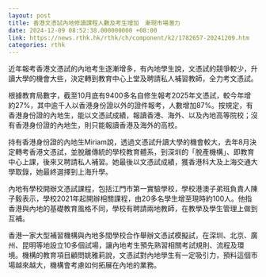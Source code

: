 ```yaml
---
layout: post
title: 香港文憑試內地修讀課程人數及考生增加　漸現市場潛力
date: 2024-12-09 08:52:38.000000000 +08:00
link: https://news.rthk.hk/rthk/ch/component/k2/1782657-20241209.htm
categories: rthk
---
```


近年報考香港文憑試的內地考生逐漸增多，有內地學生說，文憑試的競爭較少，升讀大學的機會大些，決定轉到教育中心上堂及聘請私人補習教師，全力考文憑試。

根據教育局數字，截至10月底有9400多名自修生報考2025年文憑試，較今年增約27%，其中逾千人以香港身份證以外的證件報考，人數增加87%。按規定，有香港身份證的內地生，能以文憑試成績，報讀香港、海外、以及內地高等院校；沒有香港身份證的內地生，則只能報讀香港及海外的高校。

持有香港身份證的內地生Miriam說，透過文憑試升讀大學的機會較大，去年8月決定轉考香港文憑試，並脫離傳統的學校教育體系，到深圳的「脫產機構」、即教育中心上課，後來又聘請私人補習。她最後以文憑試成績，獲香港科大及上海交通大學取錄，她最終選擇到上海升學。

內地有學校開辦文憑試課程，包括江門市第一實驗學校，學校港澳子弟班負責人陳子毅表示，學校2021年起開辦相關課程，由20多名學生增至現時約100人。他指香港與內地的基礎教育風格不同，學校有聘請兩地教師，在教學及學生管理上做到互補。

香港一家大型補習機構與內地多間學校合作舉辦文憑試模擬試，在深圳、北京、廣州、昆明等地設立10多個試場，讓內地考生預先熟習相關考試規則、流程及環境。機構的教育項目顧問姚雅莉說，文憑試對內地學生有一定吸引力，預料這個市場越來越大，機構會考慮如何拓展在內地的業務。
